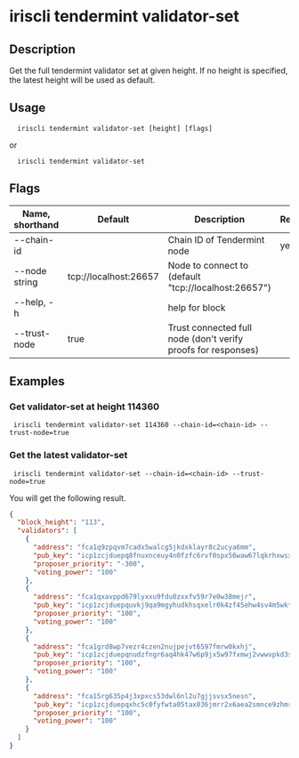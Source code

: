 # iriscli tendermint validator-set

## Description

Get the full tendermint validator set at given height. If no height is specified, the latest height will be used as default.


## Usage

```
  iriscli tendermint validator-set [height] [flags]
```
or
```
  iriscli tendermint validator-set
```

## Flags

| Name, shorthand | Default                    |Description                                                             | Required     |
| --------------- | -------------------------- | --------------------------------------------------------- | -------- |
| --chain-id    |     | Chain ID of Tendermint node   | yes     |
| --node string     |   tcp://localhost:26657                         | Node to connect to (default "tcp://localhost:26657")  |                                     
| --help, -h      |       | 	help for block|    |
| --trust-node    |              true         | Trust connected full node (don't verify proofs for responses)     |          |

## Examples

### Get validator-set at height 114360

```shell
 iriscli tendermint validator-set 114360 --chain-id=<chain-id> --trust-node=true

```

### Get the latest validator-set

```shell
 iriscli tendermint validator-set --chain-id=<chain-id> --trust-node=true

```
You will get the following result.

```json
{
  "block_height": "113",
  "validators": [
    {
      "address": "fca1q9zpqvm7cadx5walcg5jkdxklayr8c2ucya6mm",
      "pub_key": "icp1zcjduepq8fnuxnceuy4n0fzfc6rvf0spx56waw67lqkrhxwsxgnf8zgk0nus66rkg4",
      "proposer_priority": "-300",
      "voting_power": "100"
    },
    {
      "address": "fca1qxavppd679lyxxu9fdu0zxxfv59r7e0w38mejr",
      "pub_key": "icp1zcjduepquvkj9qa9mgyhudkhsqxelr0k4zf45ehw4sv4m5wktzhke4zvskas5rk9vq",
      "proposer_priority": "100",
      "voting_power": "100"
    },
    {
      "address": "fca1grd8wp7vezr4czen2nujpejvt6597fmrw0kxhj",
      "pub_key": "icp1zcjduepqnudzfngr6aq4hk47w6p9jx5w97fxmwj2vwwvpkd3sez3dzrm359szchwyl",
      "proposer_priority": "100",
      "voting_power": "100"
    },
    {
      "address": "fca15rg635p4j3xpxcs53dwl6nl2u7gjjsvsx5nesn",
      "pub_key": "icp1zcjduepqxhc5c0fyfwta05tax036jmrr2x6aea2smnce9zhmravt7gwpm0qqjhn9nz",
      "proposer_priority": "100",
      "voting_power": "100"
    }
  ]
}
```





